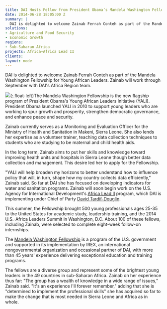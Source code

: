```yaml
---
title: DAI Hosts Fellow from President Obama’s Mandela Washington Fellowship
date: 2014-06-28 18:05:00 Z
summary: |
  DAI is delighted to welcome Zainab Ferrah Conteh as part of the Mandela Washington Fellowship for Young African Leaders. Zainab will work through September with DAI's Africa Region team.
solutions:
- Agriculture and Food Security
- Economic Growth
regions:
- Sub-Saharan Africa
projects: Africa—Africa Lead II
clients:
layout: node
---
```

DAI is delighted to welcome Zainab Ferrah Conteh as part of the Mandela Washington Fellowship for Young African Leaders. Zainab will work through September with DAI's Africa Region team.

![][1]{:.float-left}The Mandela Washington Fellowship is the new flagship program of President Obama's Young African Leaders Initiative (YALI). President Obama launched YALI in 2010 to support young leaders who are working to spur growth and prosperity, strengthen democratic governance, and enhance peace and security.

Zainab currently serves as a Monitoring and Evaluation Officer for the Ministry of Health and Sanitation in Makeni, Sierra Leone. She also lends her expertise as a volunteer trainer, teaching data collection techniques to students who are studying to be maternal and child health aids.

In the long term, Zainab aims to put her skills and knowledge toward improving health units and hospitals in Sierra Leone though better data collection and management. This desire led her to apply for the Fellowship.

"YALI will help broaden my horizons to better understand how to influence policy that will, in turn, shape how my country collects data efficiently," Zainab said. So far at DAI she has focused on developing indicators for water and sanitation programs. Zainab will soon begin work on the U.S. Agency for International Development's [Africa Lead II][2] program, which DAI is implementing under Chief of Party [David Tardif-Douglin][3].

This summer, the Fellowship brought 500 young professionals ages 25-35 to the United States for academic study, leadership training, and the 2014 U.S.-Africa Leaders Summit in Washington, D.C. About 100 of these fellows, including Zainab, were selected to complete eight-week follow-on internships.

The [Mandela Washington Fellowship][4] is a program of the U.S. government and supported in its implementation by IREX, an international nongovernmental organization and occasional partner of DAI, with more than 45 years' experience delivering exceptional education and training programs.

The fellows are a diverse group and represent some of the brightest young leaders in the 49 countries in sub-Saharan Africa. Zainab on her experience thus far: "The group has a wealth of knowledge in a wide range of issues," Zainab said. "It's an experience I'll forever remember," adding that  she is "determined to implement the professional skills" she has acquired so far to make the change that is most needed in Sierra Leone and Africa as in whole.

[1]: /assets/images/news/Conteh.jpg
[2]: /our-work/projects/africa-africa-lead-ii
[3]: /who-we-are/our-team/david-tardif-douglin
[4]: https://youngafricanleaders.state.gov/washington-fellowship/
